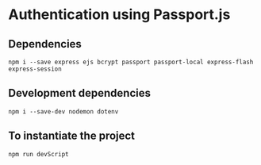 # Authentication using Passport.js 

## Dependencies
    npm i --save express ejs bcrypt passport passport-local express-flash express-session

## Development dependencies
    npm i --save-dev nodemon dotenv

## To instantiate the project
    npm run devScript
